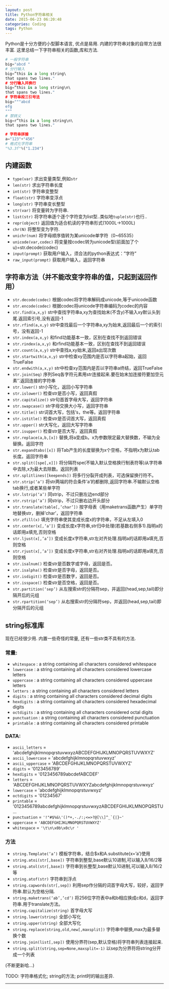 ```yaml
---
layout: post
title: Python字符串相关
date: 2015-06-23 06:20:48
categories: Coding
tags: Python
---
```


Python是十分方便的小型脚本语言, 优点是易用. 内建的字符串对象的自带方法很丰富. 这里总结一下字符串相关的函数,库和方法.

~~~python
# 一般字符串
big="abcd "
# 分行输入
big=”this is a long string\  
that spans two lines."  
# 分行输入并换行
big=”this is a long string\n\  
that spans two lines."
# 字符串段三引号法
big="""abcd
efg
"""
# 禁转义
big=r”this is a long string\n\  
that spans two lines."  

# 字符串拼接
a="123"+"456"
# 格式化字符串
"%3.3f"%("1.234")

~~~

## 内建函数

- `type(var)` 求出变量类型,例如`str`
- `len(str)` 求出字符串长度
- `int(str)` 字符串变整型
- `float(str)` 字符串变浮点
- `long(str)` 字符串变长整型
- `str(var)` 将变量转为字符串. 
- `list(str)` 将字符串逐个逐个字符变为list型..类似地`tuple(str)`也行..
- `repr(object)`                                  返回值为适合机读的字符串形式(1000L->1000L)
- `chr(N)` 将整型变为字符.
- `unichr(num)`                   将字母顺序值转为某unicode单字符（0~65535）
- `unicode(var,codec)`                         将变量按codec转为unicode型(前面加了个u)=str.decode(codec)
- `input(prompt)`                              获取用户输入，须合法的python表达式：”字符”
- `raw_input(prompt)`                    获取用户输入，返回字符串


## 字符串方法（并不能改变字符串的值，只起到返回作用）
- `str.decode(codec)`                        根据codec将字符串解码成unicode,等于unicode函数
- `str.encode(codec)`                        根据codec将unicode字符串编码为codec的内容
- `str.find(a,x,y)`                               str中查找字符串a,xy为查找始末(不含y)不输入xy默认头到尾.返回索引号,没有返回-1
- `str.rfind(a,x,y)`                             str中查找最后一个字符串a,xy为始末,返回最后一个的索引号，没有返回-1
- `str.index(a,x,y)`                                     和find功能基本一致，区别在查找不到返回错误
- `str.rindex(a,x,y)`                          和rfind功能基本一致，区别在查找不到返回错误
- `str.count(a,x,y)`                           str中查找a,xy始末,返回a出现次数
- `str.startwith(a,x,y)`                    str中检查xy范围内是否以字符串a起始，返回TrueFalse
- `str.endwith(a,x,y)`                       str中检查xy范围内是否以字符串a终结，返回TrueFalse
- `str.join(Seq)`                                  序列Seq各字符元素用str连接起来.要在始末加连接符要加空元素’’.返回连接的字符串
- `str.lower()`                                    str小写化，返回小写字符串
- `str.islower()`                                 检查str是否小写，返回真假
- `str.capitalize()`                             str句首首字母大写，返回字符串
- `str.swapcase()`                                      str字母交换大小写，返回字符串
- `str.title()`                                       str词首大写，包括’s，the等。返回字符串
- `str.istitle()`                                    检查str是否词首大写，返回真假
- `str.upper()`                                    str大写化，返回大写字符串
- `str.isupper()`                                 检查str是否大写，返回真假
- `str.replace(a,b,[x])`                     替换,将a变成b。x为参数限定最大替换数，不输为全替换。返回字符
- `str.expandtabs([x])`                    将Tab产生的长度替换为x个空格，不指明x为默认tab长度。返回字符串
- `str.split([spe[,x]])`                        将分隔符spe(不输入默认空格换行制表符等)从字符串中去除,x为最大去除数。返回列表
- `str.splitlines([keepends])`                   将多行分裂开成列表，可选保留换行符不。
- `str.strip(‘a’)`                                 将str两端的符合条件’a’的都删除,返回字符串.不输默认空格tab换行,或者某些单字符
- `str.lstrip(‘a’)`                                同strip，不过只删左边end部分
- `str.rstrip(‘a’)`                                同strip，不过只删右边开头部分
- `str.translate(table[,’char’])`     按字母表（用maketrans函数产生）单字符地替换str，删掉’char’，返回字符串
- `str.zfill(x)`                                       填充字符串使其变成长度x的字符串，不足从左填入0
- `str.center(x[,’a’])`                        变成长度x字符串,str归中处理(若基数右侧多1).指明a的话即用a填充,否则空格
- `str.ljust(x[,’a’])`                             变成长度x字符串,str左对齐处理.指明a的话即用a填充,否则空格
- `str.rjust(x[,’a’])`                                     变成长度x字符串,str右对齐处理.指明a的话即用a填充,否则空格
- `str.isalnum()`                                检查str是否数字或字母，返回是否。
- `str.isalpha()`                                  检查str是否字母，返回是否。
- `str.isdigit()`                                    检查str是否数字，返回是否。
- `str.isspace()`                                 检查str是否空格，返回是否。
- `str.partition(‘sep’)`                     从左搜索str的分隔符sep，并返回(head,sep,tail)即分隔开后的元组
- `str.rpartition(‘sep’)`                    从右搜索str的分隔符sep，并返回(head,sep,tail)即分隔开后的元组

## string标准库
现在已经很少用. 内置一些奇怪的常量, 还有一些str类不具有的方法.

### 常量:

- `whitespace` : a string containing all characters considered whitespace
- `lowercase` : a string containing all characters considered lowercase letters
- `uppercase` : a string containing all characters considered uppercase letters
- `letters` : a string containing all characters considered letters
- `digits` : a string containing all characters considered decimal digits
- `hexdigits` : a string containing all characters considered hexadecimal digits
- `octdigits` : a string containing all characters considered octal digits
- `punctuation` : a string containing all characters considered punctuation
- `printable` : a string containing all characters considered printable

### DATA:

- `ascii_letters` = 'abcdefghijklmnopqrstuvwxyzABCDEFGHIJKLMNOPQRSTUVWXYZ'
- `ascii_lowercase` = 'abcdefghijklmnopqrstuvwxyz'
- `ascii_uppercase` = 'ABCDEFGHIJKLMNOPQRSTUVWXYZ'
- `digits` = '0123456789'
- `hexdigits` = '0123456789abcdefABCDEF'
- `letters` = 'ABCDEFGHIJKLMNOPQRSTUVWXYZabcdefghijklmnopqrstuvwxyz'
- `lowercase` = 'abcdefghijklmnopqrstuvwxyz'
- `octdigits` = '01234567'
- `printable` = '0123456789abcdefghijklmnopqrstuvwxyzABCDEFGHIJKLMNOPQRSTU...
- `punctuation` = `` '!"#$%&\'()*+,-./:;<=>?@[\\]^_`{|}~' ``
- `uppercase` = `'ABCDEFGHIJKLMNOPQRSTUVWXYZ'`
- `whitespace` = `'\t\n\x0b\x0c\r '`

### 方法

- `string.Template(’a’)`       模板字符串，结合$x和A.substitute(x=’a’)使用
- `string.atoi(str[,base])` 字符串到整型,base默认10进制,可以输入8/16/2等
- `string.atol(str[,base])` 字符串到长整型,base默认10进制,可以输入8/16/2等
- `string.atof(str)`	字符串到浮点
- `string.capwords(str[,sep])`  利用sep作分隔的词首字母大写，较好，返回字符串.默认为空格分隔.
- `string.maketrans(‘ab’,’cd’)`      将256位字符表中a和b相应换成c和d，返回字符串.用于translate方法。
- `string.capitalize(string)`    首字母大写
- `string.lower(string)`    全部小写化
- `string.upper(string)`    全部大写化
- `string.replace(string,old,new[,maxsplit])`     字符串中替换,max为最多替换个数
- `string.join(list[,sep])`  使用分界符(sep,默认空格)将字符串列表连接起来.
- `string.split(string,sep=None,maxsplit=-1)` 以sep为分界符将string分开成一个列表

(不断更新哈...)

TODO: 字符串格式化; string的方法; print时的输出差异. 


---
